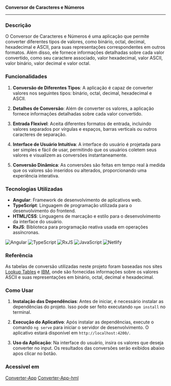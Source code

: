 **Conversor de Caracteres e Números**

---

### Descrição
O Conversor de Caracteres e Números é uma aplicação que permite converter diferentes tipos de valores, como binário, octal, decimal, hexadecimal e ASCII, para suas representações correspondentes em outros formatos. Além disso, ele fornece informações detalhadas sobre cada valor convertido, como seu caractere associado, valor hexadecimal, valor ASCII, valor binário, valor decimal e valor octal.

### Funcionalidades

1. **Conversão de Diferentes Tipos**: A aplicação é capaz de converter valores nos seguintes tipos: binário, octal, decimal, hexadecimal e ASCII.

2. **Detalhes de Conversão**: Além de converter os valores, a aplicação fornece informações detalhadas sobre cada valor convertido.

3. **Entrada Flexível**: Aceita diferentes formatos de entrada, incluindo valores separados por vírgulas e espaços, barras verticais ou outros caracteres de separação.

4. **Interface de Usuário Intuitiva**: A interface do usuário é projetada para ser simples e fácil de usar, permitindo que os usuários coletem seus valores e visualizem as conversões instantaneamente.

5. **Conversão Dinâmica**: As conversões são feitas em tempo real à medida que os valores são inseridos ou alterados, proporcionando uma experiência interativa.

### Tecnologias Utilizadas

- **Angular**: Framework de desenvolvimento de aplicativos web.
- **TypeScript**: Linguagem de programação utilizada para o desenvolvimento do frontend.
- **HTML/CSS**: Linguagens de marcação e estilo para o desenvolvimento da interface do usuário.
- **RxJS**: Biblioteca para programação reativa usada em operações assíncronas.


![Angular](https://img.shields.io/badge/angular-%23DD0031.svg?style=for-the-badge&logo=angular&logoColor=white)
![TypeScript](https://img.shields.io/badge/typescript-%23007ACC.svg?style=for-the-badge&logo=typescript&logoColor=white)
![RxJS](https://img.shields.io/badge/rxjs-%23B7178C.svg?style=for-the-badge&logo=reactivex&logoColor=white)
![JavaScript](https://img.shields.io/badge/javascript-%23323330.svg?style=for-the-badge&logo=javascript&logoColor=%23F7DF1E)
![Netlify](https://img.shields.io/badge/netlify-%23000000.svg?style=for-the-badge&logo=netlify&logoColor=#00C7B7)

### Referência
As tabelas de conversão utilizadas neste projeto foram baseadas nos sites [Lookup Tables](https://www.lookuptables.com/text) e [IBM](https://www.ibm.com/docs/en/aix/7.1?topic=adapters-ascii-decimal-hexadecimal-octal-binary-conversion-table), onde são fornecidas informações sobre os valores ASCII e suas representações em binário, octal, decimal e hexadecimal.

### Como Usar

1. **Instalação das Dependências**: Antes de iniciar, é necessário instalar as dependências do projeto. Isso pode ser feito executando `npm install` no terminal.

2. **Execução do Aplicativo**: Após instalar as dependências, execute o comando `ng serve` para iniciar o servidor de desenvolvimento. O aplicativo estará disponível em `http://localhost:4200/`.

3. **Uso da Aplicação**: Na interface do usuário, insira os valores que deseja converter no input. Os resultados das conversões serão exibidos abaixo apos clicar no botão.

### Acessivel em 

[Converter-App](https://app-converter.netlify.app/)  [Converter-App-hml](https://app-converter-hml.netlify.app/)
